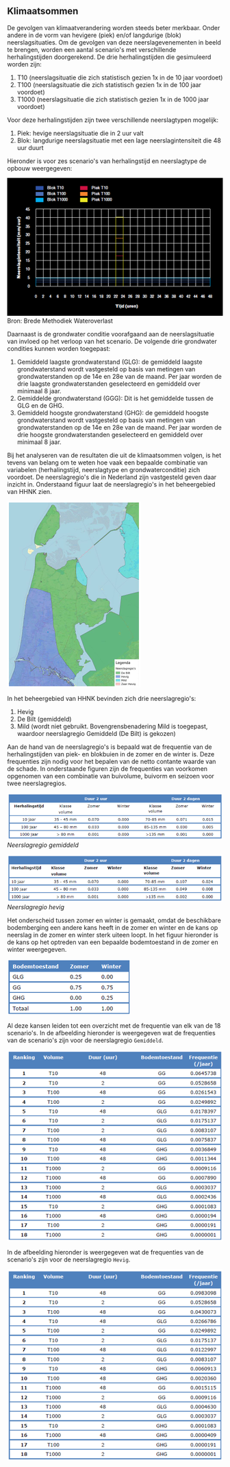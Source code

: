 ## **Klimaatsommen**
De gevolgen van klimaatverandering worden steeds beter merkbaar. Onder andere in de vorm van hevigere (piek) en/of langdurige (blok) neerslagsituaties. Om de gevolgen van deze neerslagevenementen in beeld te brengen, worden een aantal scenario's met verschillende herhalingstijden doorgerekend. De drie herhalingstijden die gesimuleerd worden zijn:

1. T10 (neerslagsituatie die zich statistisch gezien 1x in de 10 jaar voordoet)
2. T100 (neerslagsituatie die zich statistisch gezien 1x in de 100 jaar voordoet)
3. T1000 (neerslagsituatie die zich statistisch gezien 1x in de 1000 jaar voordoet)

Voor deze herhalingstijden zijn twee verschillende neerslagtypen mogelijk:

1. Piek: hevige neerslagsituatie die in 2 uur valt
2. Blok: langdurige neerslagsituatie met een lage neerslagintensiteit die 48 uur duurt 

Hieronder is voor zes scenario's van herhalingstijd en neerslagtype de opbouw weergegeven:

![Alt text](../../../images/3_achtergronden_en_uitgangspunten/g_klimaatsommen/neerslag_piek_blok.png)<br>
Bron: Brede Methodiek Wateroverlast

Daarnaast is de grondwater conditie voorafgaand aan de neerslagsituatie van invloed op het verloop van het scenario. De volgende drie grondwater condities kunnen worden toegepast: 
1. Gemiddeld laagste grondwaterstand (GLG): de gemiddeld laagste grondwaterstand wordt vastgesteld op basis van metingen van grondwaterstanden op de 14e en 28e van de maand. Per jaar worden de drie laagste grondwaterstanden geselecteerd en gemiddeld over minimaal 8 jaar.
2. Gemiddelde grondwaterstand (GGG): Dit is het gemiddelde tussen de GLG en de GHG.
3. Gemiddeld hoogste grondwaterstand (GHG): de gemiddeld hoogste grondwaterstand wordt vastgesteld op basis van metingen van grondwaterstanden op de 14e en 28e van de maand. Per jaar worden de drie hoogste grondwaterstanden geselecteerd en gemiddeld over minimaal 8 jaar.

Bij het analyseren van de resultaten die uit de klimaatsommen volgen, is het tevens van belang om te weten hoe vaak een bepaalde combinatie van variabelen (herhalingstijd, neerslagtype en grondwaterconditie) zich voordoet. De neerslagregio's die in Nederland zijn vastgesteld geven daar inzicht in. Onderstaand figuur laat de neerslagregio's in het beheergebied van HHNK zien.<br>

![Alt text](../../../images/3_achtergronden_en_uitgangspunten/g_klimaatsommen/neerslagregios_hhnk.png)

In het beheergebied van HHNK bevinden zich drie neerslagregio's:
1. Hevig
2. De Bilt (gemiddeld)
3. Mild (wordt niet gebruikt. Bovengrensbenadering Mild is toegepast, waardoor neerslagregio Gemiddeld (De Bilt) is gekozen)

Aan de hand van de neerslagregio's is bepaald wat de frequentie van de herhalingstijden van piek- en blokbuien in de zomer en de winter is. Deze frequenties zijn nodig voor het bepalen van de netto contante waarde van de schade. In onderstaande figuren zijn de frequenties van voorkomen opgenomen van een combinatie van buivolume, buivorm en seizoen voor twee neerslagregios.

![Alt text](../../../images/3_achtergronden_en_uitgangspunten/g_klimaatsommen/frequentie_neerslagvolume_gemiddeld.png)
*Neerslagregio gemiddeld*

![Alt text](../../../images/3_achtergronden_en_uitgangspunten/g_klimaatsommen/frequentie_neerslagvolume_hevig.png) 
*Neerslagregio hevig*

Het onderscheid tussen zomer en winter is gemaakt, omdat de beschikbare bodemberging een andere kans heeft in de zomer en winter en de kans op neerslag in de zomer en winter sterk uiteen loopt. In het figuur hieronder is de kans op het optreden van een bepaalde bodemtoestand in de zomer en winter weergegeven.

![Alt text](../../../images/3_achtergronden_en_uitgangspunten/g_klimaatsommen/kans_bodemtoestand.png)

Al deze kansen leiden tot een overzicht met de frequentie van elk van de 18 scenario's. In de afbeelding hieronder is weergegeven wat de frequenties van de scenario's zijn voor de neerslagregio `Gemiddeld`.

![Alt text](../../../images/3_achtergronden_en_uitgangspunten/g_klimaatsommen/frequentie_scenarios_gemiddeld.png)

In de afbeelding hieronder is weergegeven wat de frequenties van de scenario's zijn voor de neerslagregio `Hevig`.

![Alt text](../../../images/3_achtergronden_en_uitgangspunten/g_klimaatsommen/frequentie_scenarios_hevig.png)